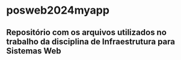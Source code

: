 # posweb2024myapp

## Repositório com os arquivos utilizados no trabalho da disciplina de Infraestrutura para Sistemas Web
